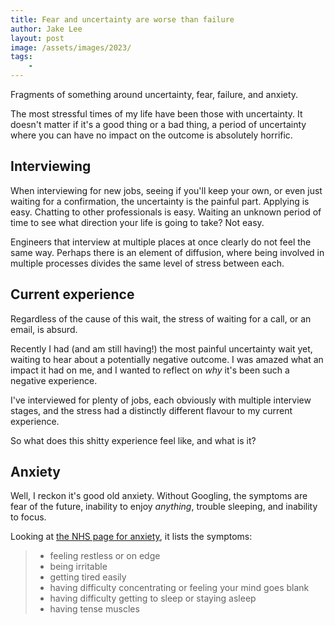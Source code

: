 ```yaml
---
title: Fear and uncertainty are worse than failure
author: Jake Lee
layout: post
image: /assets/images/2023/
tags:
    - 
---
```


Fragments of something around uncertainty, fear, failure, and anxiety.

The most stressful times of my life have been those with uncertainty. It doesn't matter if it's a good thing or a bad thing, a period of uncertainty where you can have no impact on the outcome is absolutely horrific.

## Interviewing

When interviewing for new jobs, seeing if you'll keep your own, or even just waiting for a confirmation, the uncertainty is the painful part. Applying is easy. Chatting to other professionals is easy. Waiting an unknown period of time to see what direction your life is going to take? Not easy.

Engineers that interview at multiple places at once clearly do not feel the same way. Perhaps there is an element of diffusion, where being involved in multiple processes divides the same level of stress between each.

## Current experience

Regardless of the cause of this wait, the stress of waiting for a call, or an email, is absurd.

Recently I had (and am still having!) the most painful uncertainty wait yet, waiting to hear about a potentially negative outcome. I was amazed what an impact it had on me, and I wanted to reflect on *why* it's been such a negative experience.

I've interviewed for plenty of jobs, each obviously with multiple interview stages, and the stress had a distinctly different flavour to my current experience.

So what does this shitty experience feel like, and what is it?

## Anxiety

Well, I reckon it's good old anxiety. Without Googling, the symptoms are fear of the future, inability to enjoy *anything*, trouble sleeping, and inability to focus.

Looking at [the NHS page for anxiety](https://www.nhs.uk/mental-health/feelings-symptoms-behaviours/feelings-and-symptoms/anxiety-disorder-signs/), it lists the symptoms:
> * feeling restless or on edge
> * being irritable
> * getting tired easily
> * having difficulty concentrating or feeling your mind goes blank
> * having difficulty getting to sleep or staying asleep
> * having tense muscles